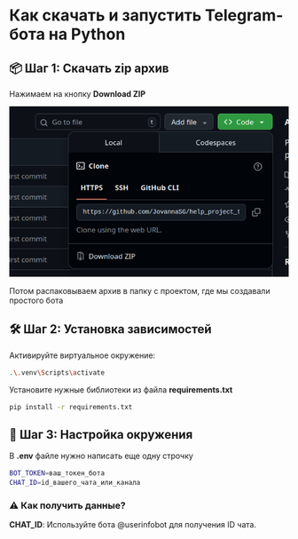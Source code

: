 # Как скачать и запустить Telegram-бота на Python

## 📦 Шаг 1: Скачать zip архив

Нажимаем на кнопку **Download ZIP**

![](./docs/download_zip.png)

Потом распаковываем архив в папку с проектом, где мы создавали простого бота


## 🛠 Шаг 2: Установка зависимостей

Активируйте виртуальное окружение:

```bash
.\.venv\Scripts\activate
```

Установите нужные библиотеки из файла **requirements.txt**

```bash
pip install -r requirements.txt
```

## 🔧 Шаг 3: Настройка окружения

В **.env** файле нужно написать еще одну строчку

```bash
BOT_TOKEN=ваш_токен_бота
CHAT_ID=id_вашего_чата_или_канала
```

### ⚠️ Как получить данные?

**CHAT_ID**: Используйте бота @userinfobot для получения ID чата.